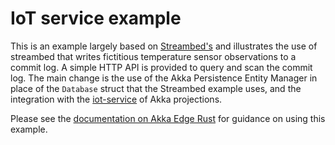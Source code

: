 IoT service example
===

This is an example largely based on [Streambed's](https://github.com/streambed/streambed-rs/tree/main/examples/iot-service) 
and illustrates the use of streambed that writes fictitious temperature sensor observations
to a commit log. A simple HTTP API is provided to query and scan the commit log. The main change
is the use of the Akka Persistence Entity Manager in place of the `Database` struct that
the Streambed example uses, and the integration with the [iot-service](https://github.com/akka/akka-projection/tree/main/samples/grpc/iot-service-scala) of Akka projections.

Please see the [documentation on Akka Edge Rust](https://doc.akka.io/libraries/akka-edge/current/guide.html) for
guidance on using this example.
